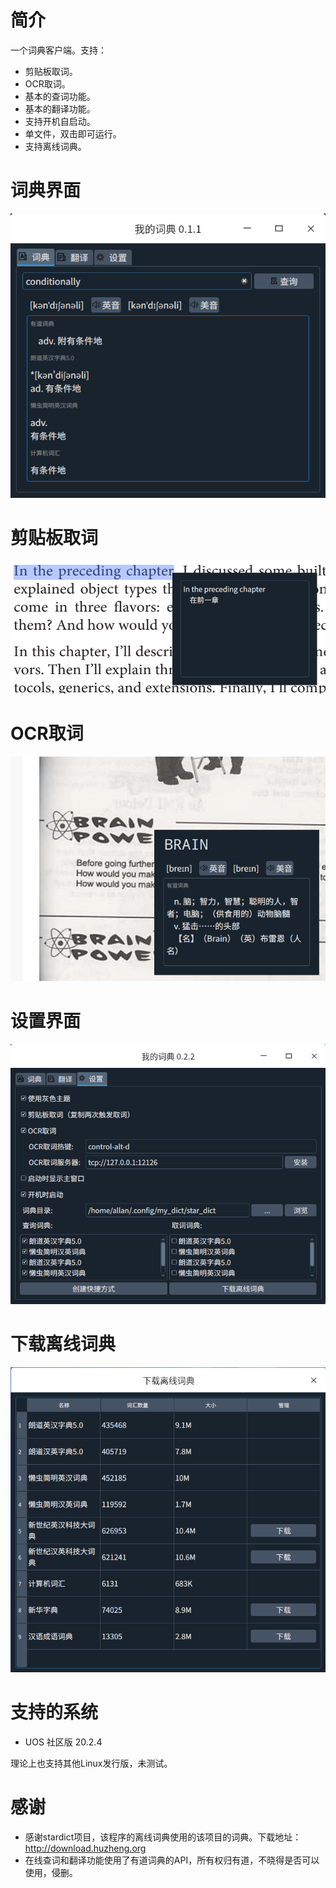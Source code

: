 # 简介

一个词典客户端。支持：

- 剪贴板取词。
- OCR取词。
- 基本的查词功能。
- 基本的翻译功能。
- 支持开机自启动。
- 单文件，双击即可运行。
- 支持离线词典。



# 词典界面

![zhuchuangkou](readme.assets/main.png)



# 剪贴板取词

![剪贴板取词](readme.assets/clipboard.png)

# OCR取词

![grab.png](readme.assets/grab.png)

# 设置界面

![设置界面](readme.assets/setting.png)

# 下载离线词典

![下载词典](readme.assets/download.png)

# 支持的系统

- UOS 社区版 20.2.4

理论上也支持其他Linux发行版，未测试。

# 感谢

- 感谢stardict项目，该程序的离线词典使用的该项目的词典。下载地址：http://download.huzheng.org
- 在线查词和翻译功能使用了有道词典的API，所有权归有道，不晓得是否可以使用，侵删。
